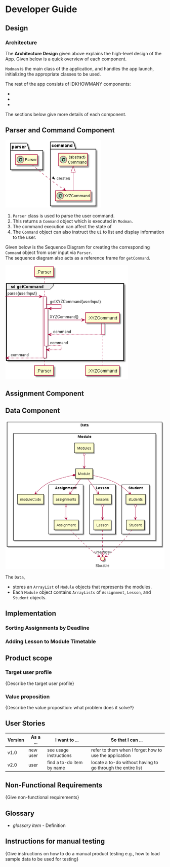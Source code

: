 # Developer Guide

## Design 

### Architecture

The **Architecture Design** given above explains the high-level design of the App. 
Given below is a quick overview of each component. </br>

`Modman` is the main class of the application, and handles the app launch, 
initializing the appropriate classes to be used. </br>

The rest of the app consists of IDKHOWMANY components:

*
*
*

The sections below give more details of each component.

## Parser and Command Component

![ParserAndCommand](uml/ParserAndCommand.png)

1. `Parser` class is used to parse the user command.
2. This returns a `Command` object which is executed in `Modman`.
3. The command execution can affect the state of 
4. The `Command` object can also instruct the `Ui` to list and display information to the user.

Given below is the Sequence Diagram for creating the corresponding `Command` object from user input via `Parser`. </br>
The sequence diagram also acts as a reference frame for `getCommand`.

![getCommand](uml/getCommand.png)

## Assignment Component

## Data Component

![Data](uml/Data.png)

The `Data`,
* stores an `ArrayList` of `Module` objects that represents the modules.
* Each `Module` object contains `ArrayLists` of `Assignment`, `Lesson`, and `Student` objects.

## Implementation


### Sorting Assignments by Deadline

### Adding Lesson to Module Timetable



## Product scope
### Target user profile

{Describe the target user profile}

### Value proposition

{Describe the value proposition: what problem does it solve?}

## User Stories

|Version| As a ... | I want to ... | So that I can ...|
|--------|----------|---------------|------------------|
|v1.0|new user|see usage instructions|refer to them when I forget how to use the application|
|v2.0|user|find a to-do item by name|locate a to-do without having to go through the entire list|

## Non-Functional Requirements

{Give non-functional requirements}

## Glossary

* *glossary item* - Definition

## Instructions for manual testing

{Give instructions on how to do a manual product testing e.g., how to load sample data to be used for testing}
